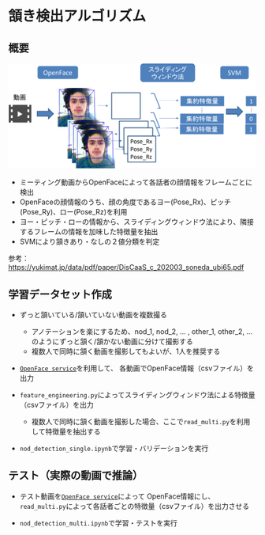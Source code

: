 頷き検出アルゴリズム
=========================

概要
------

<img src="./flow.png" width="600px">

- ミーティング動画からOpenFaceによって各話者の顔情報をフレームごとに検出
- OpenFaceの顔情報のうち、顔の角度であるヨー(Pose_Rx)、ピッチ(Pose_Ry)、ロー(Pose_Rz)を利用
- ヨー・ピッチ・ローの情報から、スライディングウィンドウ法により、隣接するフレームの情報を加味した特徴量を抽出
- SVMにより頷きあり・なしの２値分類を判定

参考：https://yukimat.jp/data/pdf/paper/DisCaaS_c_202003_soneda_ubi65.pdf

学習データセット作成
-----

- ずっと頷いている/頷いていない動画を複数撮る
    - アノテーションを楽にするため、nod_1, nod_2, ... , other_1, other_2, ...のようにずっと頷く/頷かない動画に分けて撮影する
    - 複数人で同時に頷く動画を撮影してもよいが、1人を推奨する

- [`OpenFace service`](https://github.com/jeffshee/icer/tree/honda_openface/openface_preprocess)を利用して、
各動画でOpenFace情報（csvファイル）を出力

- `feature_engineering.py`によってスライディングウィンドウ法による特徴量（csvファイル）を出力
    - 複数人で同時に頷く動画を撮影した場合、ここで`read_multi.py`を利用して特徴量を抽出する

- `nod_detection_single.ipynb`で学習・バリデーションを実行

テスト（実際の動画で推論）
-----

- テスト動画を[`OpenFace service`](https://github.com/jeffshee/icer/tree/honda_openface/openface_preprocess)によって
OpenFace情報にし、`read_multi.py`によって各話者ごとの特徴量（csvファイル）を出力させる

- `nod_detection_multi.ipynb`で学習・テストを実行
